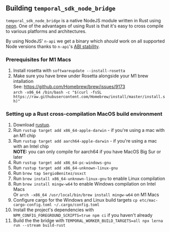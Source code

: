 ## Building `temporal_sdk_node_bridge`

`temporal_sdk_node_bridge` is a native NodeJS module written in Rust using [neon](https://neon-bindings.com/).
One of the advantages of using Rust is that it's easy to cross compile to various platforms and architectures.

By using NodeJS' `n-api` we get a binary which _should_ work on all supported Node versions thanks to `n-api`'s [ABI stability](https://nodejs.org/en/docs/guides/abi-stability/).

### Prerequisites for M1 Macs

1. Install rosetta with `softwareupdate --install-rosetta`
1. Make sure you have brew under Rosetta alongside your M1 brew intallation<br/>
   See: https://github.com/Homebrew/brew/issues/9173<br/>
   `arch -x86_64 /bin/bash -c "$(curl -fsSL https://raw.githubusercontent.com/Homebrew/install/master/install.sh)"`

### Setting up a Rust cross-compilation MacOS build environment

1. Download [rustup](https://rustup.rs/).
1. Run `rustup target add x86_64-apple-darwin` - if you're using a mac with an M1 chip
1. Run `rustup target add aarch64-apple-darwin` - if you're using a mac with an Intel chip<br/>
   **NOTE:** you can only compile for aarch64 if you have MacOS Big Sur or later
1. Run `rustup target add x86_64-pc-windows-gnu`
1. Run `rustup target add x86_64-unknown-linux-gnu`
1. Run `brew tap SergioBenitez/osxct`
1. Run `brew install x86_64-unknown-linux-gnu` to enable Linux compilation
1. Run `brew install mingw-w64` to enable Windows compilation on Intel Macs<br/>
   Or `arch -x86_64 /usr/local/bin/brew install mingw-w64` on M1 Macs
1. Configure cargo for the Windows and Linux build targets
   `cp etc/mac-cargo-config.toml ~/.cargo/config.toml`
1. Install the project's dependencies with `NPM_CONFIG_FOREGROUND_SCRIPTS=true npm ci` if you haven't already
1. Build the the bridge with `TEMPORAL_WORKER_BUILD_TARGETS=all npx lerna run --stream build-rust`
